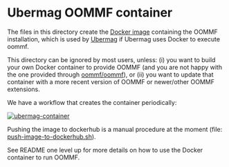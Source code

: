 # Ubermag OOMMF container

The files in this directory create the [Docker image](https://hub.docker.com/u/oommf) containing the OOMMF
installation, which is used by [Ubermag](https://ubermag.github.io) if Ubermag
uses Docker to execute oommf.

This directory can be ignored by most users, unless: (i) you want to build your own Docker container to provide OOMMF (and you are not happy with the one provided through [oommf/oommf](https://hub.docker.com/u/oommf)), or (ii) you want to update that container with a more recent version of OOMMF or newer/other OOMMF extensions.

We have a workflow that creates the container periodically:

[![ubermag-container](https://github.com/fangohr/oommf/actions/workflows/ubermag-container.yml/badge.svg)](https://github.com/fangohr/oommf/actions/workflows/ubermag-container.yml)

Pushing the image to dockerhub is a manual procedure at the moment (file: [push-image-to-dockerhub.sh](push-image-to-dockerhub.sh)).

See README one level up for more details on how to use the Docker container to run OOMMF.




